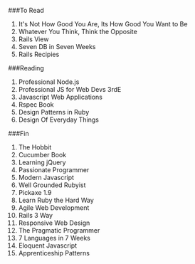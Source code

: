 ###To Read

1. It's Not How Good You Are, Its How Good You Want to Be
1. Whatever You Think, Think the Opposite
1. Rails View
1. Seven DB in Seven Weeks
1. Rails Recipies


###Reading

1. Professional Node.js
1. Professional JS for Web Devs 3rdE
1. Javascript Web Applications
1. Rspec Book
1. Design Patterns in Ruby
1. Design Of Everyday Things

###Fin

1. The Hobbit
1. Cucumber Book
1. Learning jQuery
1. Passionate Programmer
1. Modern Javascript
1. Well Grounded Rubyist
1. Pickaxe 1.9
1. Learn Ruby the Hard Way
1. Agile Web Development
1. Rails 3 Way
1. Responsive Web Design
1. The Pragmatic Programmer
1. 7 Languages in 7 Weeks
1. Eloquent Javascript
1. Apprenticeship Patterns
